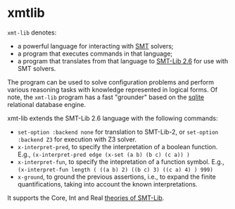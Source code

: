 # xmtlib

`xmt-lib` denotes:

* a powerful language for interacting with [SMT](https://fr.wikipedia.org/wiki/Satisfiability_modulo_theories) solvers;
* a program that executes commands in that language;
* a program that translates from that language to [SMT-Lib 2.6](https://smt-lib.org/language.shtml) for use with SMT solvers.

The program can be used to solve configuration problems and perform various reasoning tasks with knowledge represented in logical forms.  Of note, the `xmt-lib` program has a fast "grounder" based on the [sqlite](https://sqlite.org) relational database engine.

xmt-lib extends the SMT-Lib 2.6 language with the following commands:

* `set-option :backend none` for translation to SMT-Lib-2, or `set-option :backend Z3` for execution with Z3 solver.
* `x-interpret-pred`, to specify the interpretation of a boolean function.  E.g., `(x-interpret-pred edge (x-set (a b) (b c) (c a)) )`
* `x-interpret-fun`, to specify the intepretation of a function symbol.  E.g., `(x-interpret-fun length ( ((a b) 2) ((b c) 3) ((c a) 4) ) 999)`
* `x-ground`, to ground the previous assertions, i.e., to expand the finite quantifications, taking into account the known interpretations.

It supports the Core, Int and Real [theories of SMT-Lib](https://smt-lib.org/theories.shtml).
